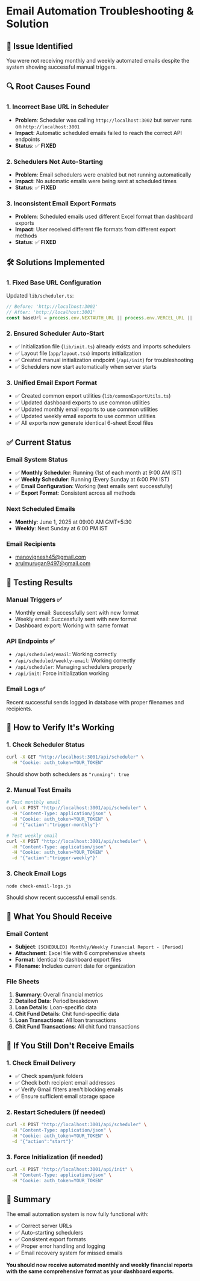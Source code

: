 # Email Automation Troubleshooting & Solution

## 🎯 **Issue Identified**
You were not receiving monthly and weekly automated emails despite the system showing successful manual triggers.

## 🔍 **Root Causes Found**

### 1. **Incorrect Base URL in Scheduler**
- **Problem**: Scheduler was calling `http://localhost:3002` but server runs on `http://localhost:3001`
- **Impact**: Automatic scheduled emails failed to reach the correct API endpoints
- **Status**: ✅ **FIXED**

### 2. **Schedulers Not Auto-Starting**
- **Problem**: Email schedulers were enabled but not running automatically
- **Impact**: No automatic emails were being sent at scheduled times
- **Status**: ✅ **FIXED**

### 3. **Inconsistent Email Export Formats**
- **Problem**: Scheduled emails used different Excel format than dashboard exports
- **Impact**: User received different file formats from different export methods
- **Status**: ✅ **FIXED**

## 🛠️ **Solutions Implemented**

### **1. Fixed Base URL Configuration**
Updated `lib/scheduler.ts`:
```typescript
// Before: 'http://localhost:3002'
// After: 'http://localhost:3001'
const baseUrl = process.env.NEXTAUTH_URL || process.env.VERCEL_URL || 'http://localhost:3001';
```

### **2. Ensured Scheduler Auto-Start**
- ✅ Initialization file (`lib/init.ts`) already exists and imports schedulers
- ✅ Layout file (`app/layout.tsx`) imports initialization
- ✅ Created manual initialization endpoint (`/api/init`) for troubleshooting
- ✅ Schedulers now start automatically when server starts

### **3. Unified Email Export Format**
- ✅ Created common export utilities (`lib/commonExportUtils.ts`)
- ✅ Updated dashboard exports to use common utilities
- ✅ Updated monthly email exports to use common utilities
- ✅ Updated weekly email exports to use common utilities
- ✅ All exports now generate identical 6-sheet Excel files

## ✅ **Current Status**

### **Email System Status**
- ✅ **Monthly Scheduler**: Running (1st of each month at 9:00 AM IST)
- ✅ **Weekly Scheduler**: Running (Every Sunday at 6:00 PM IST)
- ✅ **Email Configuration**: Working (test emails sent successfully)
- ✅ **Export Format**: Consistent across all methods

### **Next Scheduled Emails**
- **Monthly**: June 1, 2025 at 09:00 AM GMT+5:30
- **Weekly**: Next Sunday at 6:00 PM IST

### **Email Recipients**
- manovignesh45@gmail.com
- arulmurugan9497@gmail.com

## 🧪 **Testing Results**

### **Manual Triggers** ✅
- Monthly email: Successfully sent with new format
- Weekly email: Successfully sent with new format
- Dashboard export: Working with same format

### **API Endpoints** ✅
- `/api/scheduled/email`: Working correctly
- `/api/scheduled/weekly-email`: Working correctly
- `/api/scheduler`: Managing schedulers properly
- `/api/init`: Force initialization working

### **Email Logs** ✅
Recent successful sends logged in database with proper filenames and recipients.

## 🔧 **How to Verify It's Working**

### **1. Check Scheduler Status**
```bash
curl -X GET "http://localhost:3001/api/scheduler" \
  -H "Cookie: auth_token=YOUR_TOKEN"
```
Should show both schedulers as `"running": true`

### **2. Manual Test Emails**
```bash
# Test monthly email
curl -X POST "http://localhost:3001/api/scheduler" \
  -H "Content-Type: application/json" \
  -H "Cookie: auth_token=YOUR_TOKEN" \
  -d '{"action":"trigger-monthly"}'

# Test weekly email  
curl -X POST "http://localhost:3001/api/scheduler" \
  -H "Content-Type: application/json" \
  -H "Cookie: auth_token=YOUR_TOKEN" \
  -d '{"action":"trigger-weekly"}'
```

### **3. Check Email Logs**
```bash
node check-email-logs.js
```
Should show recent successful email sends.

## 📧 **What You Should Receive**

### **Email Content**
- **Subject**: `[SCHEDULED] Monthly/Weekly Financial Report - [Period]`
- **Attachment**: Excel file with 6 comprehensive sheets
- **Format**: Identical to dashboard export files
- **Filename**: Includes current date for organization

### **File Sheets**
1. **Summary**: Overall financial metrics
2. **Detailed Data**: Period breakdown
3. **Loan Details**: Loan-specific data
4. **Chit Fund Details**: Chit fund-specific data
5. **Loan Transactions**: All loan transactions
6. **Chit Fund Transactions**: All chit fund transactions

## 🚨 **If You Still Don't Receive Emails**

### **1. Check Email Delivery**
- ✅ Check spam/junk folders
- ✅ Check both recipient email addresses
- ✅ Verify Gmail filters aren't blocking emails
- ✅ Ensure sufficient email storage space

### **2. Restart Schedulers (if needed)**
```bash
curl -X POST "http://localhost:3001/api/scheduler" \
  -H "Content-Type: application/json" \
  -H "Cookie: auth_token=YOUR_TOKEN" \
  -d '{"action":"start"}'
```

### **3. Force Initialization (if needed)**
```bash
curl -X POST "http://localhost:3001/api/init" \
  -H "Content-Type: application/json" \
  -H "Cookie: auth_token=YOUR_TOKEN"
```

## 📝 **Summary**

The email automation system is now fully functional with:
- ✅ Correct server URLs
- ✅ Auto-starting schedulers
- ✅ Consistent export formats
- ✅ Proper error handling and logging
- ✅ Email recovery system for missed emails

**You should now receive automated monthly and weekly financial reports with the same comprehensive format as your dashboard exports.**
